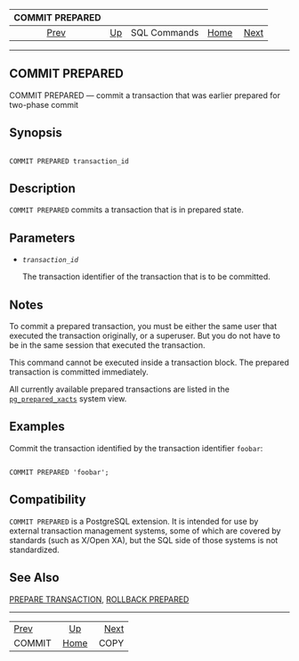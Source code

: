 <!--?xml version="1.0" encoding="UTF-8" standalone="no"?-->

|          COMMIT PREPARED          |                                        |              |                                                       |                               |
| :-------------------------------: | :------------------------------------- | :----------: | ----------------------------------------------------: | ----------------------------: |
| [Prev](sql-commit.html "COMMIT")  | [Up](sql-commands.html "SQL Commands") | SQL Commands | [Home](index.html "PostgreSQL 17devel Documentation") |  [Next](sql-copy.html "COPY") |

***



## COMMIT PREPARED

COMMIT PREPARED — commit a transaction that was earlier prepared for two-phase commit

## Synopsis

```

COMMIT PREPARED transaction_id
```

## Description

`COMMIT PREPARED` commits a transaction that is in prepared state.

## Parameters

*   *`transaction_id`*

    The transaction identifier of the transaction that is to be committed.

## Notes

To commit a prepared transaction, you must be either the same user that executed the transaction originally, or a superuser. But you do not have to be in the same session that executed the transaction.

This command cannot be executed inside a transaction block. The prepared transaction is committed immediately.

All currently available prepared transactions are listed in the [`pg_prepared_xacts`](view-pg-prepared-xacts.html "54.16. pg_prepared_xacts") system view.

## Examples

Commit the transaction identified by the transaction identifier `foobar`:

```

COMMIT PREPARED 'foobar';
```

## Compatibility

`COMMIT PREPARED` is a PostgreSQL extension. It is intended for use by external transaction management systems, some of which are covered by standards (such as X/Open XA), but the SQL side of those systems is not standardized.

## See Also

[PREPARE TRANSACTION](sql-prepare-transaction.html "PREPARE TRANSACTION"), [ROLLBACK PREPARED](sql-rollback-prepared.html "ROLLBACK PREPARED")

***

|                                   |                                                       |                               |
| :-------------------------------- | :---------------------------------------------------: | ----------------------------: |
| [Prev](sql-commit.html "COMMIT")  |         [Up](sql-commands.html "SQL Commands")        |  [Next](sql-copy.html "COPY") |
| COMMIT                            | [Home](index.html "PostgreSQL 17devel Documentation") |                          COPY |
